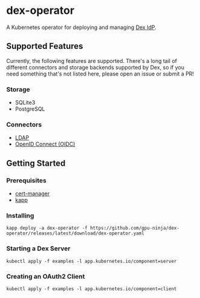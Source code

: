 # dex-operator

A Kubernetes operator for deploying and managing [Dex IdP](https://dexidp.io/).

## Supported Features

Currently, the following features are supported. There's a long tail of different
connectors and storage backends supported by Dex, so if you need something that's
not listed here, please open an issue or submit a PR!

### Storage

* SQLite3
* PostgreSQL

### Connectors

* [LDAP](https://dexidp.io/docs/connectors/ldap/)
* [OpenID Connect (OIDC)](https://dexidp.io/docs/connectors/oidc/)

## Getting Started

### Prerequisites

* [cert-manager](https://cert-manager.io/docs/installation/)
* [kapp](https://carvel.dev/kapp/)

### Installing

```shell
kapp deploy -a dex-operator -f https://github.com/gpu-ninja/dex-operator/releases/latest/download/dex-operator.yaml
```

### Starting a Dex Server

```shell
kubectl apply -f examples -l app.kubernetes.io/component=server
```

### Creating an OAuth2 Client

```shell
kubectl apply -f examples -l app.kubernetes.io/component=client
```